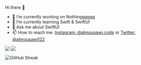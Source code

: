 Hi there 👋

- 🔭 I’m currently working on Nothingggggg
- 🌱 I’m currently learning Swift & SwiftUI
- 💬 Ask me about SwiftUI
- 📫 How to reach me: <a href="https://instagram.com/almousawi.code">Instagram: @almousawi.code</a> or <a href="https://twitter.com/almousawi122">Twitter: @almousawi122</a>


<!--- you profile rank --->
<a href="https://hAlmousawi12.github.io">
  <img align="left" src="https://github-readme-stats.alexxxdev.vercel.app/api?username=hAlmousawi12&show_icons=true&count_private=true&hide_border=true&theme=tokyonight" />


<!--- most used languages --->
<img align="center" src="https://github-readme-stats.alexxxdev.vercel.app/api/top-langs/?username=hAlmousawi12&layout=compact&card_width=250&hide_border=true&theme=tokyonight" />
</a>


![GitHub Streak](http://github-readme-streak-stats.herokuapp.com?user=hAlmousawi12)
